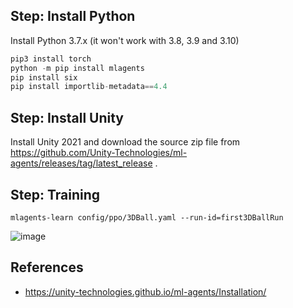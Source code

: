 
## Step: Install Python
Install Python 3.7.x (it won't work with 3.8, 3.9 and 3.10)

```python
pip3 install torch
python -m pip install mlagents
pip install six
pip install importlib-metadata==4.4
```

## Step: Install Unity
Install Unity 2021 and download the source zip file from https://github.com/Unity-Technologies/ml-agents/releases/tag/latest_release . 

## Step: Training
```
mlagents-learn config/ppo/3DBall.yaml --run-id=first3DBallRun
```

![image](https://github.com/hughiephan/DPL/assets/16631121/de5919d4-0a4f-425e-ad3c-f5a9b6fb9afe)


## References
- https://unity-technologies.github.io/ml-agents/Installation/

